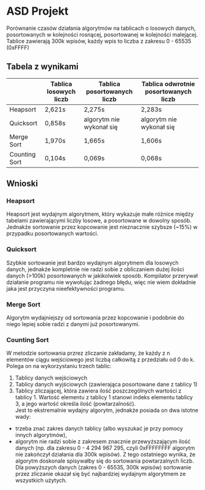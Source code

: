 # ASD Projekt

Porównanie czasów działania algorytmów na tablicach o losowych danych, posortowanych w kolejności rosnącej, posortowanej w kolejności malejącej.
Tablice zawierają 300k wpisów, każdy wpis to liczba z zakresu 0 - 65535 (0xFFFF)

## Tabela z wynikami

|               | Tablica losowych liczb | Tablica posortowanych liczb | Tablica odwrotnie posortowanych liczb |
| ------------- | ---------------------- | --------------------------- | ------------------------------------- |
| Heapsort      | 2,621s                 | 2,275s                      | 2,283s                                |
| Quicksort     | 0,858s                 | algorytm nie wykonał się    | algorytm nie wykonał się              |
| Merge Sort    | 1,970s                 | 1,665s                      | 1,606s                                |
| Counting Sort | 0,104s                 | 0,069s                      | 0,068s                                |

## Wnioski

### Heapsort

Heapsort jest wydajnym algorytmem, który wykazuje małe różnice między tabelami zawierającymi liczby losowe, a posortowane w dowolny sposób. Jednakże sortowanie przez kopcowanie jest nieznacznie szybsze (~15%) w przypadku posortowanych wartości.

### Quicksort

Szybkie sortowanie jest bardzo wydajnym algorytmem dla losowych danych, jednakże kompletnie nie radzi sobie z obliczaniem dużej ilości danych (>100k) posortowanych w jakikolwiek sposób. Kompilator przerywał działanie programu nie wywołując żadnego błędu, więc nie wiem dokładnie jaka jest przyczyna nieefektywności programu.

### Merge Sort

Algorytm wydajniejszy od sortowania przez kopcowanie i podobnie do niego lepiej sobie radzi z danymi już posortowanymi.

### Counting Sort

W metodzie sortowania przrez zliczanie zakładamy, że każdy z n elementów ciągu wejściowego jest liczbą całkowitą z przedziału od 0 do k.
Polega on na wykorzystaniu trzech tablic:

1. Tablicy danych wejściowych
2. Tablicy danych wyjściowych (zawierająca posortowane dane z tablicy 1)
3. Tablicy zliczającej, która zawiera ilość poszczególnych wartości z tablicy 1. Wartość elementu z tablicy 1 stanowi indeks elementu tablicy 3, a jego wartość określa ilość (powtarzalność).  
   Jest to ekstremalnie wydajny algorytm, jednakże posiada on dwa istotne wady:

- trzeba znać zakres danych tablicy (albo wyszukać je przy pomocy innych algorytmów),
- algorytm nie radzi sobie z zakresem znacznie przewyższającym ilość danych (np. dla zakresu 0 - 4 294 967 295, czyli 0xFFFFFFFF algorytm nie zakończył działania dla 300k wpisów).
  Z tego ostatniego wynika, że algorytm doskonale spisywałby się do sortowania powtarzalnych liczb.
  Dla powyższych danych (zakres 0 - 65535, 300k wpisów) sortowanie przez zliczanie okazał się być najbardziej wydajnym algorytmem ze wszystkich użytych.
